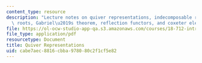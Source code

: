 ```yaml
---
content_type: resource
description: "Lecture notes on quiver representations, indecomposable representations,\
  \ roots, Gabriel\u2019s theorem, reflection functors, and coxeter elements.\r\n"
file: https://ol-ocw-studio-app-qa.s3.amazonaws.com/courses/18-712-introduction-to-representation-theory-fall-2010/cabe7aec8816cbba978080c2f1cf5e82_MIT18_712F10_ch5.pdf
file_type: application/pdf
resourcetype: Document
title: Quiver Representations
uid: cabe7aec-8816-cbba-9780-80c2f1cf5e82
---
```

